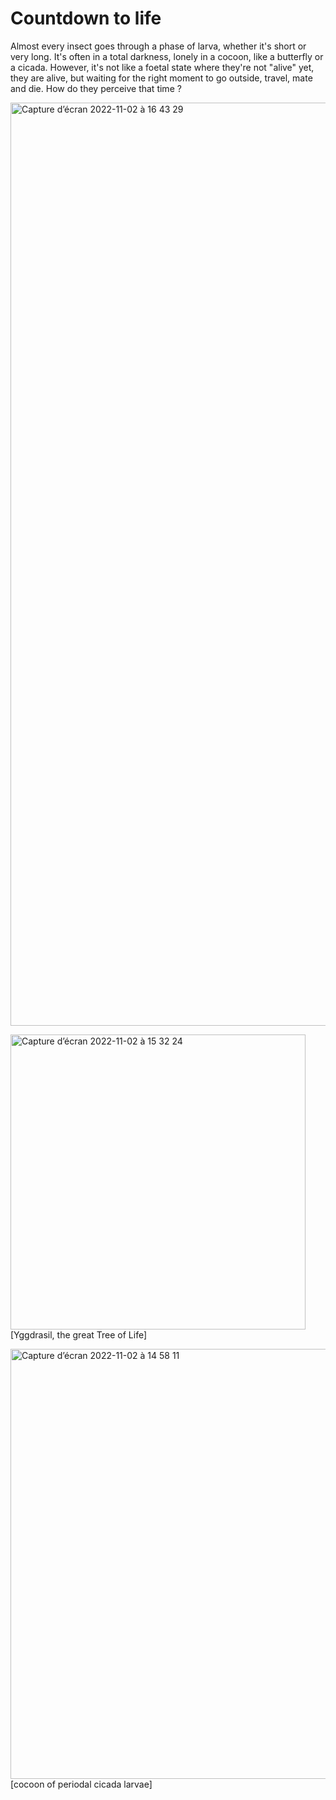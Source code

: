 # Countdown to life

Almost every insect goes through a phase of larva, whether it's short or very long. It's often in a total darkness, lonely in a cocoon, like a butterfly or a cicada. However, it's not like a foetal state where they're not "alive" yet, they are alive, but waiting for the right moment to go outside, travel, mate and die. How do they perceive that time ? 

<img width="1477" alt="Capture d’écran 2022-11-02 à 16 43 29" src="https://user-images.githubusercontent.com/116265979/199535264-9ccf0380-1c63-4dd1-a4f8-287d82092cec.png">



<img width="472" alt="Capture d’écran 2022-11-02 à 15 32 24" src="https://user-images.githubusercontent.com/116265979/199535340-e400fc07-d6a2-4a20-9f93-5f1650835e77.png"> [Yggdrasil, the great Tree of Life]


<img width="688" alt="Capture d’écran 2022-11-02 à 14 58 11" src="https://user-images.githubusercontent.com/116265979/199535453-2e147148-4151-423d-9fc5-43b6be149965.png">
[cocoon of periodal cicada larvae]
